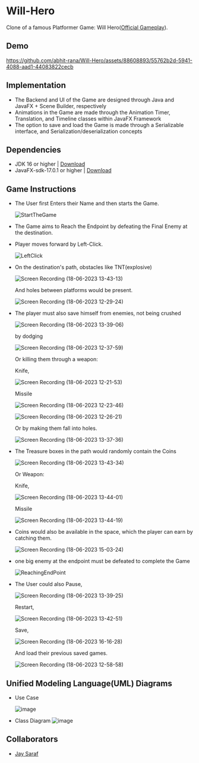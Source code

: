 # Will-Hero

Clone of a famous Platformer Game: Will Hero([Official Gameplay](https://www.youtube.com/watch?v=VuyBQOXcX00&t=69s)).

## Demo

https://github.com/abhit-rana/Will-Hero/assets/88608893/55762b2d-5941-4088-aad1-44083822cecb

## Implementation

* The Backend and UI of the Game are designed through Java and JavaFX + Scene Builder, respectively
* Animations in the Game are made through the Animation Timer, Translation, and Timeline classes within JavaFX Framework
* The option to save and load the Game is made through a Serializable interface, and Serialization/deserialization concepts

## Dependencies

* JDK 16 or higher | [Download](https://www.oracle.com/java/technologies/downloads/)
* JavaFX-sdk-17.0.1 or higher | [Download](https://gluonhq.com/products/javafx/)

## Game Instructions

* The User first Enters their Name and then starts the Game.
  
  ![StartTheGame](https://github.com/abhit-rana/Will-Hero/assets/88608893/8727f63e-1cef-4db1-97dd-d495b807f0c9)

* The Game aims to Reach the Endpoint by defeating the Final Enemy at the destination.
* Player moves forward by Left-Click.

  ![LeftClick](https://github.com/abhit-rana/Will-Hero/assets/88608893/0c4136be-624d-42cc-8a6f-40214ec06503)

* On the destination's path, obstacles like
  TNT(explosive)

  ![Screen Recording (18-06-2023 13-43-13)](https://github.com/abhit-rana/Will-Hero/assets/88608893/af20d11e-0728-48cc-b872-f5887fa25ea7)

  And holes between platforms would be present.

  ![Screen Recording (18-06-2023 12-29-24)](https://github.com/abhit-rana/Will-Hero/assets/88608893/60936f8f-0f9d-4913-bbaa-ab3a639b2871)

* The player must also save himself from enemies, not being crushed

  ![Screen Recording (18-06-2023 13-39-06)](https://github.com/abhit-rana/Will-Hero/assets/88608893/6a74adb8-3edb-4fb9-933c-dad9579b865b)

  by dodging

  ![Screen Recording (18-06-2023 12-37-59)](https://github.com/abhit-rana/Will-Hero/assets/88608893/f34936bb-38de-4d6b-b23c-4f8c00e064fd)

  Or killing them through a weapon:
  
  Knife, 

  ![Screen Recording (18-06-2023 12-21-53)](https://github.com/abhit-rana/Will-Hero/assets/88608893/00f69e65-e8cb-43bc-8c7b-387a99712c11)

  Missile

  ![Screen Recording (18-06-2023 12-23-46)](https://github.com/abhit-rana/Will-Hero/assets/88608893/5d8610bf-2c7b-45a8-afcd-9e0619934d86)

  ![Screen Recording (18-06-2023 12-26-21)](https://github.com/abhit-rana/Will-Hero/assets/88608893/352de284-55da-41b3-bb82-1a1b472610d8)


  Or by making them fall into holes.

  ![Screen Recording (18-06-2023 13-37-36)](https://github.com/abhit-rana/Will-Hero/assets/88608893/3d9eacd2-985a-412a-83c7-0e72f53c035e)

* The Treasure boxes in the path would randomly contain the Coins

  ![Screen Recording (18-06-2023 13-43-34)](https://github.com/abhit-rana/Will-Hero/assets/88608893/e1a86f0b-7886-47ff-899a-d5f7973e9da2)

  Or Weapon:

  Knife, 

  ![Screen Recording (18-06-2023 13-44-01)](https://github.com/abhit-rana/Will-Hero/assets/88608893/cbdf3767-9e04-4a0a-b73d-1b9d1afeecc2)

  Missile

  ![Screen Recording (18-06-2023 13-44-19)](https://github.com/abhit-rana/Will-Hero/assets/88608893/d24f9469-33ea-4a57-8434-8b41862eb237)

* Coins would also be available in the space, which the player can earn by catching them.

  ![Screen Recording (18-06-2023 15-03-24)](https://github.com/abhit-rana/Will-Hero/assets/88608893/914eca11-39fa-4a6b-b27d-dfc1035d8f7c)

* one big enemy at the endpoint must be defeated to complete the Game

  ![ReachingEndPoint](https://github.com/abhit-rana/Will-Hero/assets/88608893/2d85c7ac-09f2-43a3-8150-064f98ae50da)

* The User could also Pause,

  ![Screen Recording (18-06-2023 13-39-25)](https://github.com/abhit-rana/Will-Hero/assets/88608893/75d0d8db-dc62-4d47-b66d-3a1d88554c85)

  Restart,

  ![Screen Recording (18-06-2023 13-42-51)](https://github.com/abhit-rana/Will-Hero/assets/88608893/30b3ae7d-82d7-4491-8276-2525c5b05378)

  Save, 

  ![Screen Recording (18-06-2023 16-16-28)](https://github.com/abhit-rana/Will-Hero/assets/88608893/53df0ca3-d227-4167-9cf1-0fecc962cddf)

  And load their previous saved games.

  ![Screen Recording (18-06-2023 12-58-58)](https://github.com/abhit-rana/Will-Hero/assets/88608893/3e20ea26-3dee-4dfa-ad18-0489706d3dce)


## Unified Modeling Language(UML) Diagrams

* Use Case

  ![image](https://github.com/abhit-rana/Will-Hero/assets/88608893/3ff688f2-6168-44b4-b88c-8634e590b0eb)

* Class Diagram
  ![image](https://github.com/abhit-rana/Will-Hero/assets/88608893/f825e838-f12a-4b9f-8a70-c08fa9d8563c)

## Collaborators

* [Jay Saraf](https://github.com/jay20438)
